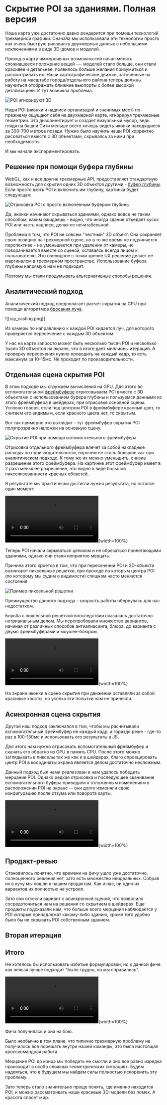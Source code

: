 # Скрытие POI за зданиями. Полная версия

Наша карта уже достаточно давно рендерится при помощи технологий трехмерной графики. Сначала мы использовали эти технологии просто как очень быструю рисовалку двухмерных данных с небольшими исключениями в виде 3D-домов и моделей.

Приход в карту иммерсивных возможностей начал менять сложившееся положение вещей  --- моделей стало больше, они стали красивее и детальнее, появилось больше желания призумиться и рассматривать их. Наши картографические движки, заточенные на работу на масштабе города/отдельного района теперь должны научиться отображать ближние вьюпорты с более высокой детализацией. И тут возникла проблема:

![POI игнорируют 3D](problem.png)

Наши POI (иконки и надписи организаций и значимых мест) по-прежнему ощущают себя на двухмерной карте, игнорируя трехмерные геометрии. Это дизориентирует и создает визуальный мусор, ведь глядя на башни Сити меньше всего хочешь видеть иконки находящиеся  за 300-700 метров позади. Нужно было научить наши POI корректно рисоваться вместе с 3D объектами, скрываясь за ними при необходимости.

И мы начали экспериментировать.
## Решение при помощи буфера глубины

WebGL, как и все другие трехмерные API, предоставляет стандартную возможность для скрытия одних 3D объектов другими - [буфер глубины](https://ru.wikipedia.org/wiki/Z-буферизация). Если просто взять POI и включить им глубину, картинка будет следующая:

![Отрисовка POI с просто включенным буфером глубины](poi_depth_buffer.png)

Да, иконки начинают скрываться зданиями, однако вовсе не таким способом, каким ожидаешь - видно, что иногда здание отъедает кусок POI или часть надписи, делая ее нечитабельной.

Проблема в том, что POI не совсем "честный" 3D объект. Она сохраняет свою позицию на трехмерной сцене, но в то же время не подчиняется перспективе  - не уменьшается при удалении от камеры, не поворачивается вместе со сценой, оставаясь всегда лицом к пользователю. Это очевидное с точки зрение UX решение делает ее маргиналом в трехмерном пространстве. Использование буфера глубины напрямую нам не подходит.

Поэтому мы стали продумывать альтернативные способы решения.
## Аналитический подход

Аналитический подход предполагает расчет скрытия на CPU при помощи алгоритмов [бросания луча](https://ru.wikipedia.org/wiki/Ray_casting).

![[ray_casting.png]]

Из камеры по направлению к каждой POI кидается луч, для которого проверяется пересечение с каждым 3D объектом.

У нас на карте запросто может быть несколько тысяч POI и несколько тысяч 3D объектов на экране, что в итоге дает миллионы итераций. А проверку пересечения нужно проводить на каждый кадр, то есть максимум за 10-15мс. Не проходит по производительности.
## Отдельная сцена скрытия POI

В этом подходе мы сгружаем вычисления на GPU. Для этого во вспомогательном [фреймбуфере](https://ru.wikipedia.org/wiki/Кадровый_буфер)  отрисовываем POI вместе с 3D объектами с использованием буфера глубины и пользуемся данными из этого фреймбуфера в шейдерах, при  отрисовке основной сцены. Условно говоря, если под центром POI в фреймбуфере красный цвет, то считаем его видимым, если красного цвета нет, то скрытым. 

Вот так примерно это выглядит - тут фреймбуфер скрытия POI полупрозрачно наложен на основную сцену.

![Скрытие POI при помощи вспомогательного фреймбуфера](labels_scene.jpg)

Отрисовка отдельного фреймбуфера влечет за собой накладные расходы по производительности, впрочем не столь большие как при аналитическом подходе. К тому же их можно уменьшить, снизив разрешение этого фреймбуфера. На картинке этот фреймбуфер имеет в 2 раза меньшее разрешение, это видно в виде большой пикселизованности красных областей.

В результате мы практически достигли нужно результата, но остался один момент:

![Моргание POI](poi_flickering.mov){width=100%}

Теперь POI начали скрываться целиком и не обрезаться прилегающими зданиями, однако они стали неприятно мерцать.

Причина этого кроется в том, что при пересечении POI и 3D-объекта возникают пиксельные решетки, при проходе по которым центра POI (по которому мы судим о видимости) слишком часто меняются состояния

![Пример пиксельной решетки](pixel_facet.png)

Преимущество данного подхода - скорость работы обернулась для нас недостатком. 

Борьба с пиксельной решеткой впоследствии оказалась достаточно нетривиальным делом. Мы перепробовали множество вариантов, начиная от различных способов антиалиасинга, блюра, до варианта с двумя фреймбуферами и моушен-блюром.

![Моушен-блюр](motion_blur.mp4){width=100%}

На экране иконки в сцене скрытия при движении оставляли за собой красивые хвосты, но успеха эти попытки нам не принесли.
## Асинхронная сцена скрытия

Другой наш подход заключался в том, чтобы мы расчитывали вспомогательный фреймбуфер не каждый кадр, а гораздо реже - где-то раз в 100-150мс и использовать его результаты в JS.

Для этого нам нужно отрисовать вспомогательный фреймбуфер и скачать его обратно из GPU в память CPU. После этого можно заглядывать в пикселы так же как и в шейдерах, благо спроецировать центр POI в координаты экрана является делом достаточно несложным.

Данный подход был нами реализован и нам удалось победить мерцание POI. Однако редкая отрисовка и последующее скачивание вспомогательного буфера приводили к отложенным изменениям в расположении POI на экране -- они долго изменяли свою конфигурацию после отзума или поворота карты.

![Асинхронная сцена скрытия](async_hide.mov){width=100%}
## Продакт-ревью

Становилось понятно, что времени на фичу ушло уже достаточно, полноценного решения  нет, зато есть множество неидеальных. Собрав их в кучу мы пошли к нашим продактам. Как и нас, ни один из вариантов их полностью не устроил.

Зато они отсекли вариант с асинхронной сценой, что позволило сосредоточиться нам на решении со скрытием в шейдерах. Еще продакты подсказали нам, что больше всего мерцания наблюдается у POI которые принадлежат какому-либо зданию, кроме того удобно было бы не скрывать POI собственным зданием. 


## Вторая  итерация


## Итого 

Не хотелось бы использовать избитые формулировки, но к данной фиче как нельзя лучше подходит "Было трудно, но мы справились". 

![Итоговая работа скрытия](final.mov){width=100%}

Фича получилась и она на бою. 

Было необычно в том плане, что типично трехмерную проблему не получилось все порешать внутри нашей команды, это была настоящая кросскомандная работа.

Мерцание POI до конца мы победить не смогли и оно все равно изредка происходит в особо сложных геометрических ситуациях. Будем надеяться, что в будущем мы найдем силы полностью искоренить эту проблему. 

Зато теперь стало значительно проще понять, где именно находится POI, и можно рассматривать наши красивые 3D-модели без помех. А красота спасет мир.